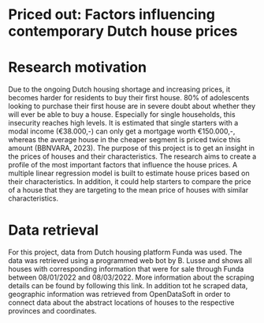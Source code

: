 # Priced out: Factors influencing contemporary Dutch house prices

# Research motivation
Due to the ongoing Dutch housing shortage and increasing prices, it becomes harder for residents to buy their first house. 80% of adolescents looking to purchase their first house are in severe doubt about whether they will ever be able to buy a house. Especially for single households, this insecurity reaches high levels. It is estimated that single starters with a modal income (€38.000,-) can only get a mortgage worth €150.000,-, whereas the average house in the cheaper segment is priced twice this amount (BBNVARA, 2023). 
The purpose of this project is to get an insight in the prices of houses and their characteristics. The research aims to create a profile of the most important factors that influence the house prices. A multiple linear regression model is built to estimate house prices based on their characteristics. In addition, it could help starters to compare the price of a house that they are targeting to the mean price of houses with similar characteristics.

# Data retrieval
For this project, data from Dutch housing platform Funda was used. The data was retrieved using a programmed web bot by B. Lusse and shows all houses with corresponding information that were for sale through Funda between 08/01/2022 and 08/03/2022. More information about the scraping details can be found by following this link. In addition tot he scraped data, geographic information was retrieved from OpenDataSoft in order to connect data about the abstract locations of houses to the respective provinces and coordinates. 
